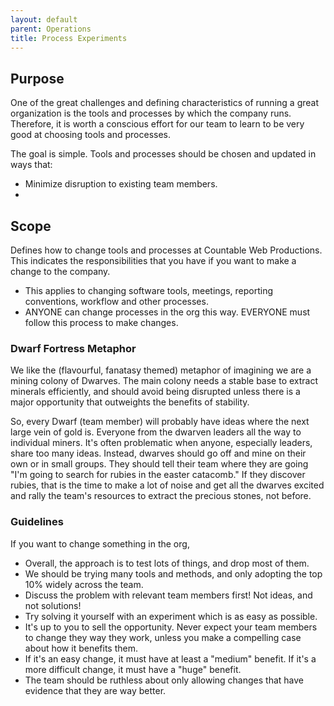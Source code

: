 ```yaml
---
layout: default
parent: Operations
title: Process Experiments
---
```


## Purpose

One of the great challenges and defining characteristics of running a great organization is the tools and processes by which the company runs.
Therefore, it is worth a conscious effort for our team to learn to be very good at choosing tools and processes.

The goal is simple. Tools and processes should be chosen and updated in ways that:
 - Minimize disruption to existing team members.
 - 

## Scope

Defines how to change tools and processes at Countable Web Productions. This indicates the responsibilities that you have if you 
want to make a change to the company.
 - This applies to changing software tools, meetings, reporting conventions, workflow and other processes.
 - ANYONE can change processes in the org this way. EVERYONE must follow this process to make changes.

### Dwarf Fortress Metaphor

We like the (flavourful, fanatasy themed) metaphor of imagining we are a mining colony of Dwarves. The main colony needs a
stable base to extract minerals efficiently, and should avoid being disrupted unless there is a major opportunity that outweights
the benefits of stability.

So, every Dwarf (team member) will probably have ideas where the next large vein of gold is. Everyone from the dwarven leaders
all the way to individual miners. It's often problematic when anyone, especially leaders, share too many ideas. Instead,
dwarves should go off and mine on their own or in small groups. They should tell their team where they are going "I'm going to
search for rubies in the easter catacomb." If they discover rubies, that is the time to make a lot of noise and
get all the dwarves excited and rally the team's resources to extract the precious stones, not before.

### Guidelines

If you want to change something in the org, 

 - Overall, the approach is to test lots of things, and drop most of them.
 - We should be trying many tools and methods, and only adopting the top 10% widely across the team.
 - Discuss the problem with relevant team members first! Not ideas, and not solutions!
 - Try solving it yourself with an experiment which is as easy as possible. 
 - It's up to you to sell the opportunity. Never expect your team members to change they way they work, unless you make a compelling case about how it benefits them.
 - If it's an easy change, it must have at least a "medium" benefit. If it's a more difficult change, it must have a "huge" benefit.
 - The team should be ruthless about only allowing changes that have evidence that they are way better.


